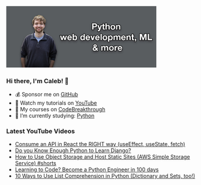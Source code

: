 <img src="github-cover-photo-my-face.jpg" width="400px" />

### Hi there, I'm Caleb! 🍛

- 💰 Sponsor me on [GitHub](https://github.com/sponsors/CalebCurry)
- 🎥 Watch my tutorials on [YouTube](https://www.youtube.com/calebthevideomaker2)
- 📗 My courses on [CodeBreakthrough](https://www.codebreakthrough.com)
- 🤔 I’m currently studying: [Python](https://www.youtube.com/watch?v=s3IvdkCq2_c&t=4254s)

### Latest YouTube Videos
<!-- YOUTUBE:START -->
- [Consume an API in React the RIGHT way &lpar;useEffect, useState, fetch&rpar;](https://www.youtube.com/watch?v=ALdtGsyTh2E)
- [Do you Know Enough Python to Learn Django?](https://www.youtube.com/watch?v=8rMuotrrRlg)
- [How to Use Object Storage and Host Static Sites &lpar;AWS Simple Storage Service&rpar; #shorts](https://www.youtube.com/watch?v=FK45vVrloSM)
- [Learning to Code? Become a Python Engineer in 100 days](https://www.youtube.com/watch?v=bub-ab7TzUQ)
- [10 Ways to Use List Comprehension in Python &lpar;Dictionary and Sets, too!&rpar;](https://www.youtube.com/watch?v=G0YAD8vO3k0)
<!-- YOUTUBE:END -->
